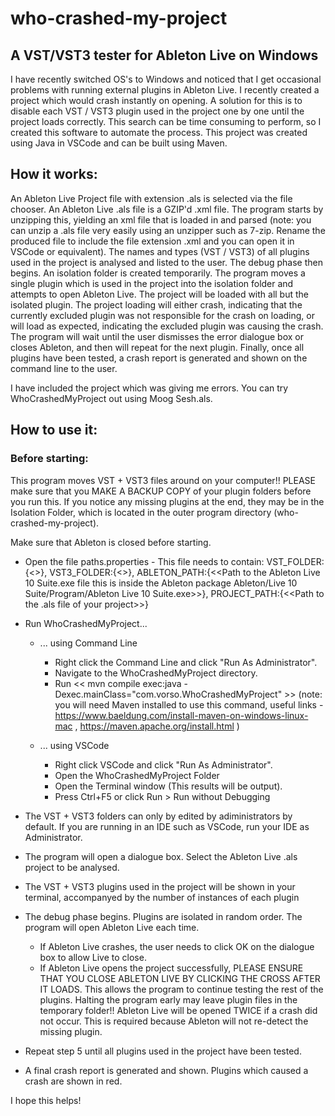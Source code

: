 # who-crashed-my-project

## A VST/VST3 tester for Ableton Live on Windows

I have recently switched OS's to Windows and noticed that I get occasional problems with running external plugins in Ableton Live. I recently created a project which would crash instantly on opening. A solution for this is to disable each VST / VST3 plugin used in the project one by one until the project loads correctly. This search can be time consuming to perform, so I created this software to automate the process. This project was created using Java in VSCode and can be built using Maven.

## How it works:

An Ableton Live Project file with extension .als is selected via the file chooser. An Ableton Live .als file is a GZIP'd .xml file. The program starts by unzipping this, yielding an xml file that is loaded in and parsed (note: you can unzip a .als file very easily using an unzipper such as 7-zip. Rename the produced file to include the file extension .xml and you can open it in VSCode or equivalent). The names and types (VST / VST3) of all plugins used in the project is analysed and listed to the user. 
The debug phase then begins. An isolation folder is created temporarily. The program moves a single plugin which is used in the project into the isolation folder and attempts to open Ableton Live. The project will be loaded with all but the isolated plugin. The project loading will either crash, indicating that the currently excluded plugin was not responsible for the crash on loading, or will load as expected, indicating the excluded plugin was causing the crash. The program will wait until the user dismisses the error dialogue box or closes Ableton, and then will repeat for the next plugin. Finally, once all plugins have been tested, a crash report is generated and shown on the command line to the user. 

I have included the project which was giving me errors. You can try WhoCrashedMyProject out using Moog Sesh.als.


## How to use it:

### Before starting: 

This program moves VST + VST3 files around on your computer!! PLEASE make sure that you MAKE A BACKUP COPY of your plugin folders before you run this. If you notice any missing plugins at the end, they may be in the Isolation Folder, which is located in the outer program directory (who-crashed-my-project).

Make sure that Ableton is closed before starting.

- Open the file paths.properties - This file needs to contain:
    VST_FOLDER:{<<Path to your VST Folder>>},
    VST3_FOLDER:{<<Path to your VST3 Folder>>},
    ABLETON_PATH:{<<Path to the Ableton Live 10 Suite.exe file this is inside the Ableton package Ableton/Live 10 Suite/Program/Ableton Live 10 Suite.exe>>},
    PROJECT_PATH:{<<Path to the .als file of your project>>}

- Run WhoCrashedMyProject...
  - ... using Command Line
    - Right click the Command Line and click "Run As Administrator".
    - Navigate to the WhoCrashedMyProject directory.
    - Run << mvn compile exec:java -Dexec.mainClass="com.vorso.WhoCrashedMyProject" >> (note: you will need Maven installed to use this command, useful links - https://www.baeldung.com/install-maven-on-windows-linux-mac , https://maven.apache.org/install.html )
    
  - ... using VSCode
    - Right click VSCode and click "Run As Administrator". 
    - Open the WhoCrashedMyProject Folder
    - Open the Terminal window (This results will be output).
    - Press Ctrl+F5 or click Run > Run without Debugging
    
    
- The VST + VST3 folders can only by edited by adiministrators by default. 
  If you are running in an IDE such as VSCode, run your IDE as Administrator. 
 
- The program will open a dialogue box. Select the Ableton Live .als project to be analysed. 

- The VST + VST3 plugins used in the project will be shown in your terminal, accompanyed by the number of instances of each plugin

- The debug phase begins. Plugins are isolated in random order. The program will open Ableton Live each time. 
  - If Ableton Live crashes, the user needs to click OK on the dialogue box to allow Live to close.
  - If Ableton Live opens the project successfully, PLEASE ENSURE THAT YOU CLOSE ABLETON LIVE BY CLICKING THE CROSS AFTER IT LOADS. This allows the program to continue testing the rest of the plugins. Halting the program early may leave plugin files in the temporary folder!!
    Ableton Live will be opened TWICE if a crash did not occur. This is required because Ableton will not re-detect the missing plugin. 
    
- Repeat step 5 until all plugins used in the project have been tested.
  
- A final crash report is generated and shown. Plugins which caused a crash are shown in red.

I hope this helps!
